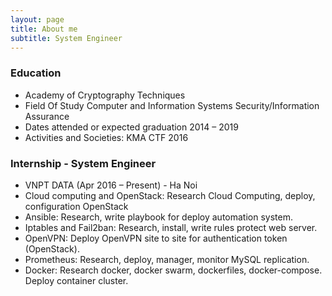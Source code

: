 ```yaml
---
layout: page
title: About me
subtitle: System Engineer
---
```


### Education
- Academy of Cryptography Techniques
- Field Of Study Computer and Information Systems Security/Information Assurance
- Dates attended or expected graduation 2014 – 2019
- Activities and Societies: KMA CTF 2016

### Internship - System Engineer
- VNPT DATA (Apr 2016 – Present) - Ha Noi
- Cloud computing and OpenStack: Research Cloud Computing, deploy, configuration OpenStack
- Ansible: Research, write playbook for deploy automation system.
- Iptables and Fail2ban: Research, install, write rules protect web server.
- OpenVPN: Deploy OpenVPN site to site for authentication token (OpenStack).
- Prometheus: Research, deploy, manager, monitor MySQL replication.
- Docker: Research docker, docker swarm, dockerfiles, docker-compose. Deploy container cluster.